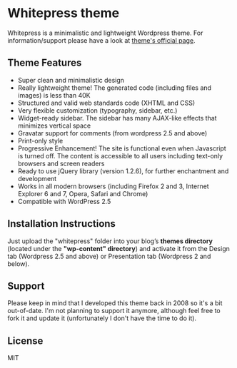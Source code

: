 # Whitepress theme #

Whitepress is a minimalistic and lightweight Wordpress theme. For information/support please have a look at [theme's official page](http://www.tsevdos.com/whitepress-theme/ "Whitepress theme").

## Theme Features ##

- Super clean and minimalistic design
- Really lightweight theme! The generated code (including files and images) is less than 40K
- Structured and valid web standards code (XHTML and CSS)
- Very flexible customization (typography, sidebar, etc.)
- Widget-ready sidebar. The sidebar has many AJAX-like effects that minimizes vertical space
- Gravatar support for comments (from wordpress 2.5 and above)
- Print-only style
- Progressive Enhancement! The site is functional even when Javascript is turned off. The content is accessible to all users including text-only browsers and screen readers
- Ready to use jQuery library (version 1.2.6), for further enchantment and development
- Works in all modern browsers (including Firefox 2 and 3, Internet Explorer 6 and 7, Opera, Safari and Chrome)
- Compatible with WordPress 2.5

## Installation Instructions ##

Just upload the "whitepress" folder into your blog’s **themes directory** (located under the **"wp-content" directory**) and activate it from the Design tab (Wordpress 2.5 and above) or Presentation tab (Wordpress 2 and below).

## Support ##

Please keep in mind that I developed this theme back in 2008 so it's a bit out-of-date. I'm not planning to support it anymore, although feel free to fork it and update it (unfortunately I don't have the time to do it).


## License ##
MIT
